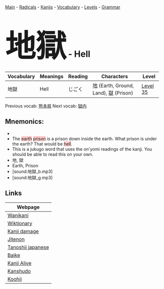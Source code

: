 <style> bigfont {font-size: 100px}</style>
[Main](../README.md) -
[Radicals](../radicals.md) -
[Kanjis](../kanjis.md) -
[Vocabulary](../vocabulary.md) -
[Levels](../levels.md) -
[Grammar](../grammar.md)
# <bigfont> 地獄</bigfont> - Hell 

| Vocabulary | Meanings | Reading | Characters | Level |
| --- | --- | --- | --- | --- |
| 地獄 | Hell | じごく |  [地](../kanjis/地.md) (Earth, Ground, Land), [獄](../kanjis/獄.md) (Prison) | [Level 35](../levels/wk_level35.md) |

Previous vocab: [熊本県](熊本県.md) Next vocab: [獄内](獄内.md) 

## Mnemonics:

* 
* The <span style="background-color:#ffcccb"> earth</span> <span style="background-color:#ffcccb"> prison</span> is a prison down inside the earth. What prison is under the earth? That would be <span style="background-color:#ffcccb"> hell</span>.
* This is a jukugo word that uses the on'yomi readings of the kanji. You should be able to read this on your own.
* 地, 獄
* Earth, Prison
* [sound:地獄_b.mp3]
* [sound:地獄_g.mp3]


## Links 

| Webpage |
| --- |
| [Wanikani          ](https://www.wanikani.com/kanji/地獄) |
| [Wiktionary        ](https://en.wiktionary.org/wiki/地獄) |
| [Kanji damage      ](http://www.kanjidamage.com/kanji/search?utf8=✓&q=地獄) |
| [Jitenon           ](https://jitenon.com/kanji/地獄) |
| [Tanoshii japanese ](https://www.tanoshiijapanese.com/dictionary/kanji.cfm?k=地獄) |
| [Baike             ](https://baike.baidu.com/item/地獄) |
| [Kanji Alive       ](https://app.kanjialive.com/地獄) |
| [Kanshudo          ](https://www.kanshudo.com/searchmn?q=地獄) |
| [Koohii            ](https://kanji.koohii.com/study/kanji/地獄) |
